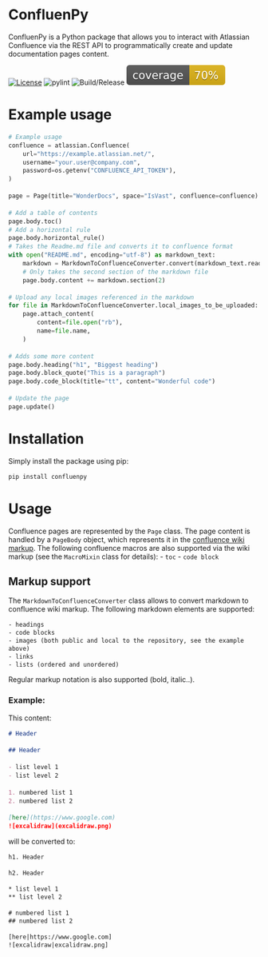 # ConfluenPy

ConfluenPy is a Python package that allows you to interact with Atlassian Confluence via the REST API to programmatically create and update documentation pages content.

[![License](https://img.shields.io/badge/License-Apache%202.0-blue.svg)](https://opensource.org/licenses/Apache-2.0)
![pylint](https://github.com/MarcDuQuesne/confluenpy/actions/workflows/pylint.yml/badge.svg?branch=main)
![Build/Release](https://github.com/MarcDuQuesne/confluenpy/actions/workflows/tag-and-release.yml/badge.svg?branch=main)
![Coverage](https://raw.githubusercontent.com/MarcDuQuesne/confluenpy/main/.github/coverage.svg)

# Example usage

```python
# Example usage
confluence = atlassian.Confluence(
    url="https://example.atlassian.net/",
    username="your.user@company.com",
    password=os.getenv("CONFLUENCE_API_TOKEN"),
)

page = Page(title="WonderDocs", space="IsVast", confluence=confluence)

# Add a table of contents
page.body.toc()
# Add a horizontal rule
page.body.horizontal_rule()
# Takes the Readme.md file and converts it to confluence format
with open("README.md", encoding="utf-8") as markdown_text:
    markdown = MarkdownToConfluenceConverter.convert(markdown_text.read())
    # Only takes the second section of the markdown file
    page.body.content += markdown.section(2)

# Upload any local images referenced in the markdown
for file in MarkdownToConfluenceConverter.local_images_to_be_uploaded:
    page.attach_content(
        content=file.open("rb"),
        name=file.name,
    )

# Adds some more content
page.body.heading("h1", "Biggest heading")
page.body.block_quote("This is a paragraph")
page.body.code_block(title="tt", content="Wonderful code")

# Update the page
page.update()
```

# Installation

Simply install the package using pip:

```bash
pip install confluenpy
```

# Usage

Confluence pages are represented by the `Page` class. The page content is handled by a `PageBody` object, which represents it in the [confluence wiki markup](https://confluence.atlassian.com/doc/confluence-wiki-markup-251003035.html).
The following confluence macros are also supported via the wiki markup (see the `MacroMixin` class for details):
    - `toc`
    - `code block`

## Markup support
The `MarkdownToConfluenceConverter` class allows to convert markdown to confluence wiki markup. The following markdown elements are supported:

    - headings
    - code blocks
    - images (both public and local to the repository, see the example above)
    - links
    - lists (ordered and unordered)

Regular markup notation is also supported (bold, italic..).

### Example:

This content:

```markdown
# Header

## Header

- list level 1
- list level 2

1. numbered list 1
2. numbered list 2

[here](https://www.google.com)
![excalidraw](excalidraw.png)
```

will be converted to:

```confluence
h1. Header

h2. Header

* list level 1
** list level 2

# numbered list 1
## numbered list 2

[here|https://www.google.com]
![excalidraw|excalidraw.png]
```

